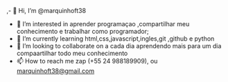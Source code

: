 ,- 👋 Hi, I’m @marquinhoft38
- 👀 I’m interested in  aprender programaçao ,compartilhar meu conhecimento e trabalhar como programador;
- 🌱 I’m currently learning  html,css,javascript,ingles,git ,github e python
- 💞️ I’m looking to collaborate on  a cada dia aprendendo mais para um dia compaartilhar todo  meu conhecimento
- 📫 How to reach me  zap (+55 24 988189909), ou  marquinhoft38@gmail.com

<!---
marquinhoft38/marquinhoft38 is a ✨ special ✨ repository because its `README.md` (this file) appears on your GitHub profile.
You can click the Preview link to take a look at your changes.
--->
